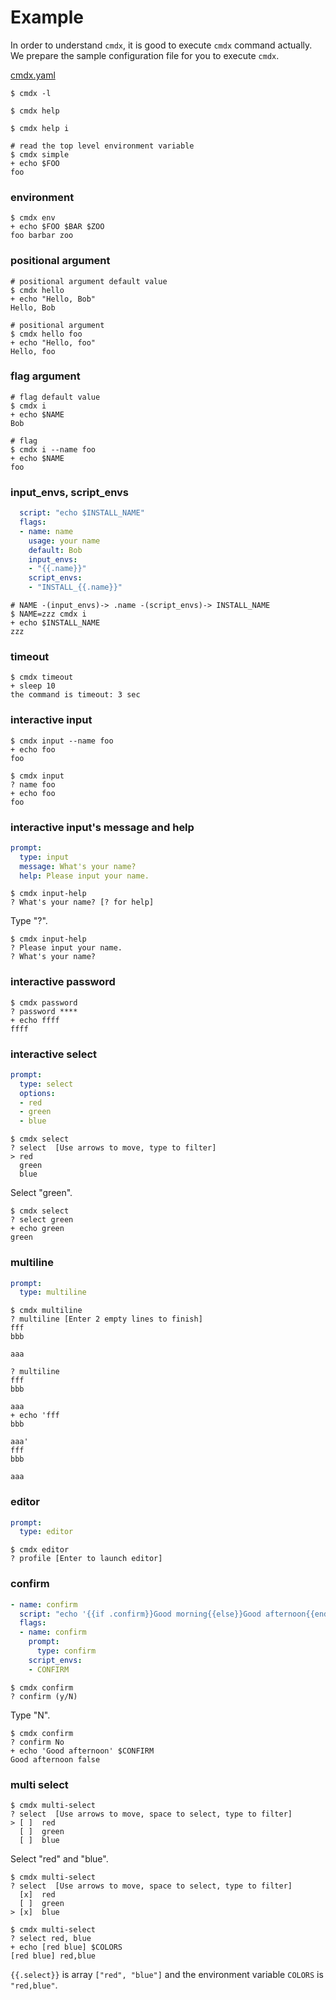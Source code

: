 # Example

In order to understand `cmdx`, it is good to execute `cmdx` command actually.
We prepare the sample configuration file for you to execute `cmdx`.

[cmdx.yaml](cmdx.yaml)

```console
$ cmdx -l
```

```console
$ cmdx help
```

```console
$ cmdx help i
```

```console
# read the top level environment variable
$ cmdx simple
+ echo $FOO
foo
```

### environment

```console
$ cmdx env
+ echo $FOO $BAR $ZOO
foo barbar zoo
```

### positional argument

```console
# positional argument default value
$ cmdx hello
+ echo "Hello, Bob"
Hello, Bob
```

```console
# positional argument
$ cmdx hello foo
+ echo "Hello, foo"
Hello, foo
```

### flag argument

```console
# flag default value
$ cmdx i
+ echo $NAME
Bob
```

```console
# flag
$ cmdx i --name foo
+ echo $NAME
foo
```

### input_envs, script_envs

```yaml
  script: "echo $INSTALL_NAME"
  flags:
  - name: name
    usage: your name
    default: Bob
    input_envs:
    - "{{.name}}"
    script_envs:
    - "INSTALL_{{.name}}"
```

```console
# NAME -(input_envs)-> .name -(script_envs)-> INSTALL_NAME
$ NAME=zzz cmdx i
+ echo $INSTALL_NAME
zzz
```

### timeout

```console
$ cmdx timeout
+ sleep 10
the command is timeout: 3 sec
```

### interactive input

```console
$ cmdx input --name foo
+ echo foo
foo
```

```console
$ cmdx input
? name foo
+ echo foo
foo
```

### interactive input's message and help

```yaml
prompt:
  type: input
  message: What's your name?
  help: Please input your name.
```

```console
$ cmdx input-help
? What's your name? [? for help]
```

Type "?".

```console
$ cmdx input-help
? Please input your name.
? What's your name?
```

### interactive password

```console
$ cmdx password
? password ****
+ echo ffff
ffff
```

### interactive select

```yaml
prompt:
  type: select
  options:
  - red
  - green
  - blue
```

```console
$ cmdx select
? select  [Use arrows to move, type to filter]
> red
  green
  blue
```

Select "green".

```console
$ cmdx select
? select green
+ echo green
green
```

### multiline

```yaml
prompt:
  type: multiline
```

```console
$ cmdx multiline
? multiline [Enter 2 empty lines to finish]
fff
bbb

aaa
```

```console
? multiline
fff
bbb

aaa
+ echo 'fff
bbb

aaa'
fff
bbb

aaa
```

### editor

```yaml
prompt:
  type: editor
```

```console
$ cmdx editor
? profile [Enter to launch editor]
```

### confirm

```yaml
- name: confirm
  script: "echo '{{if .confirm}}Good morning{{else}}Good afternoon{{end}}' $CONFIRM"
  flags:
  - name: confirm
    prompt:
      type: confirm
    script_envs:
    - CONFIRM
```

```console
$ cmdx confirm
? confirm (y/N)
```

Type "N".

```console
$ cmdx confirm
? confirm No
+ echo 'Good afternoon' $CONFIRM
Good afternoon false
```

### multi select

```console
$ cmdx multi-select
? select  [Use arrows to move, space to select, type to filter]
> [ ]  red
  [ ]  green
  [ ]  blue
```

Select "red" and "blue".

```console
$ cmdx multi-select
? select  [Use arrows to move, space to select, type to filter]
  [x]  red
  [ ]  green
> [x]  blue
```

```console
$ cmdx multi-select
? select red, blue
+ echo [red blue] $COLORS
[red blue] red,blue
```

`{{.select}}` is array `["red", "blue"]` and the environment variable `COLORS` is `"red,blue"`.
